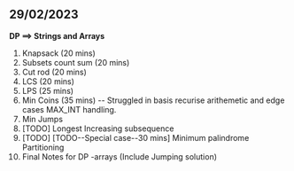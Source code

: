 ## 29/02/2023

**DP ==> Strings and Arrays**

1. Knapsack (20 mins)
2. Subsets count sum (20 mins)
3. Cut rod (20 mins)
4. LCS (20 mins)
5. LPS (25 mins)
6. Min Coins (35 mins) -- Struggled in basis recurise arithemetic and edge cases MAX_INT handling.
7. Min Jumps
7. [TODO] Longest Increasing subsequence
8. [TODO] [TODO--Special case--30 mins] Minimum palindrome Partitioning
9. Final Notes for DP -arrays (Include Jumping solution)

